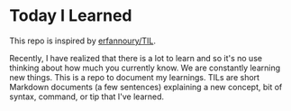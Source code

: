 # Today I Learned

This repo is inspired by [erfannoury/TIL](https://github.com/erfannoury/TIL).

Recently, I have realized that there is a lot to learn and so it's no use thinking about how much you currently know. We are constantly learning new things. This is a repo to document my learnings. TILs are short Markdown documents (a few sentences) explaining a new concept, bit of syntax, command, or tip that I've learned.
